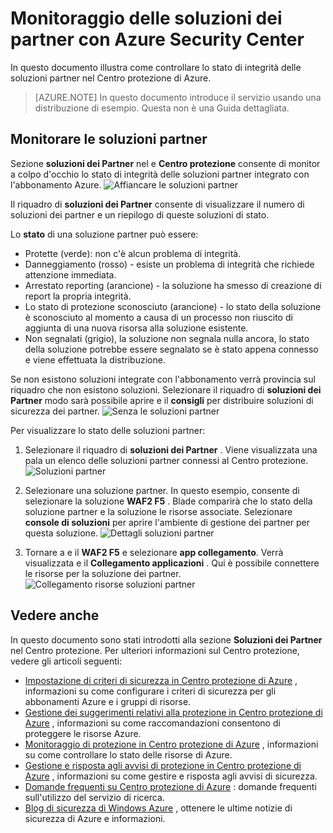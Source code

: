 <properties
   pageTitle="Gestione di soluzioni dei partner nel Centro protezione di Azure | Microsoft Azure"
   description="In questo documento illustra come Azure Security Center considerare monitor a colpo d'occhio lo stato di integrità delle soluzioni partner integrato con l'abbonamento Azure."
   services="security-center"
   documentationCenter="na"
   authors="TerryLanfear"
   manager="MBaldwin"
   editor=""/>

<tags
   ms.service="security-center"
   ms.devlang="na"
   ms.topic="article"
   ms.tgt_pltfrm="na"
   ms.workload="na"
   ms.date="10/26/2016"
   ms.author="terrylan"/>

# <a name="monitoring-partner-solutions-with-azure-security-center"></a>Monitoraggio delle soluzioni dei partner con Azure Security Center

In questo documento illustra come controllare lo stato di integrità delle soluzioni partner nel Centro protezione di Azure.

> [AZURE.NOTE] In questo documento introduce il servizio usando una distribuzione di esempio. Questa non è una Guida dettagliata.

## <a name="monitoring-partner-solutions"></a>Monitorare le soluzioni partner

Sezione **soluzioni dei Partner** nel e **Centro protezione** consente di monitor a colpo d'occhio lo stato di integrità delle soluzioni partner integrato con l'abbonamento Azure.
![Affiancare le soluzioni partner][1]

Il riquadro di **soluzioni dei Partner** consente di visualizzare il numero di soluzioni dei partner e un riepilogo di queste soluzioni di stato.

Lo **stato** di una soluzione partner può essere:

- Protette (verde): non c'è alcun problema di integrità.
- Danneggiamento (rosso) - esiste un problema di integrità che richiede attenzione immediata.
- Arrestato reporting (arancione) - la soluzione ha smesso di creazione di report la propria integrità.
- Lo stato di protezione sconosciuto (arancione) - lo stato della soluzione è sconosciuto al momento a causa di un processo non riuscito di aggiunta di una nuova risorsa alla soluzione esistente.
- Non segnalati (grigio), la soluzione non segnala nulla ancora, lo stato della soluzione potrebbe essere segnalato se è stato appena connesso e viene effettuata la distribuzione.

Se non esistono soluzioni integrate con l'abbonamento verrà provincia sul riquadro che non esistono soluzioni. Selezionare il riquadro di **soluzioni dei Partner** modo sarà possibile aprire e il **consigli** per distribuire soluzioni di sicurezza dei partner.
![Senza le soluzioni partner][2]

Per visualizzare lo stato delle soluzioni partner:

1. Selezionare il riquadro di **soluzioni dei Partner** . Viene visualizzata una pala un elenco delle soluzioni partner connessi al Centro protezione.
![Soluzioni partner][3]

2. Selezionare una soluzione partner. In questo esempio, consente di selezionare la soluzione **WAF2 F5** .  Blade comparirà che lo stato della soluzione partner e la soluzione le risorse associate. Selezionare **console di soluzioni** per aprire l'ambiente di gestione dei partner per questa soluzione.
![Dettagli soluzioni partner][4]

3. Tornare a e il **WAF2 F5** e selezionare **app collegamento**. Verrà visualizzata e il **Collegamento applicazioni** . Qui è possibile connettere le risorse per la soluzione dei partner.
![Collegamento risorse soluzioni partner][5]

## <a name="see-also"></a>Vedere anche
In questo documento sono stati introdotti alla sezione **Soluzioni dei Partner** nel Centro protezione. Per ulteriori informazioni sul Centro protezione, vedere gli articoli seguenti:

- [Impostazione di criteri di sicurezza in Centro protezione di Azure](security-center-policies.md) , informazioni su come configurare i criteri di sicurezza per gli abbonamenti Azure e i gruppi di risorse.
- [Gestione dei suggerimenti relativi alla protezione in Centro protezione di Azure](security-center-recommendations.md) , informazioni su come raccomandazioni consentono di proteggere le risorse Azure.
- [Monitoraggio di protezione in Centro protezione di Azure](security-center-monitoring.md) , informazioni su come controllare lo stato delle risorse di Azure.
- [Gestione e risposta agli avvisi di protezione in Centro protezione di Azure](security-center-managing-and-responding-alerts.md) , informazioni su come gestire e risposta agli avvisi di sicurezza.
- [Domande frequenti su Centro protezione di Azure](security-center-faq.md) : domande frequenti sull'utilizzo del servizio di ricerca.
- [Blog di sicurezza di Windows Azure](http://blogs.msdn.com/b/azuresecurity/) , ottenere le ultime notizie di sicurezza di Azure e informazioni.

<!--Image references-->
[1]: ./media/security-center-partner-solutions/partner-solutions-tile.png
[2]: ./media/security-center-partner-solutions/no-partner-solutions-to-display.png
[3]: ./media/security-center-partner-solutions/partner-solutions.png
[4]: ./media/security-center-partner-solutions/partner-solutions-detail.png
[5]: ./media/security-center-partner-solutions/link-applications.png
